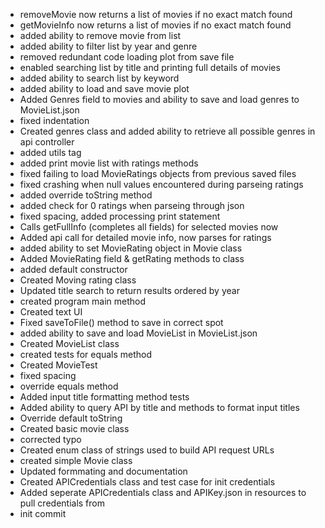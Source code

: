 - removeMovie now returns a list of movies if no exact match found
- getMovieInfo now returns a list of movies if no exact match found
- added ability to remove movie from list
- added ability to filter list by year and genre
- removed redundant code loading plot from save file
- enabled searching list by title and printing full details of movies
- added ability to search list by keyword
- added ability to load and save movie plot
- Added Genres field to movies and ability to save and load genres to MovieList.json
- fixed indentation
- Created genres class and added ability to retrieve all possible genres in api controller
- added utils tag
- added print movie list with ratings methods
- fixed failing to load MovieRatings objects from previous saved files
- fixed crashing when null values encountered during parseing ratings
- added override toString method
- added check for 0 ratings when parseing through json
- fixed spacing, added processing print statement
- Calls getFullInfo (completes all fields) for selected movies now
- Added api call for detailed movie info, now parses for ratings
- added ability to set MovieRating object in Movie class
- Added MovieRating field & getRating methods to class
- added default constructor
- Created Moving rating class
- Updated title search to return results ordered by year
- created program main method
- Created text UI
- Fixed saveToFile() method to save in correct spot
- added ability to save and load MovieList in MovieList.json
- Created MovieList class
- created tests for equals method
- Created MovieTest
- fixed spacing
- override equals method
- Added input title formatting method tests
- Added ability to query API by title and methods to format input titles
- Override default toString
- Created basic movie class
- corrected typo
- Created enum class of strings used to build API request URLs
- created simple Movie class
- Updated formmating and documentation
- Created APICredentials class and test case for init credentials
- Added seperate APICredentials class and APIKey.json in resources to pull credentials from
- init commit
